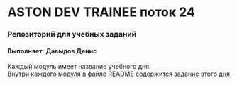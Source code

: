 # ASTON DEV TRAINEE поток 24

### Репозиторий для учебных заданий
#### Выполняет: Давыдов Денис
Каждый модуль имеет название учебного дня.<br>
Внутри каждого модуля в файле README содержится задание этого дня

